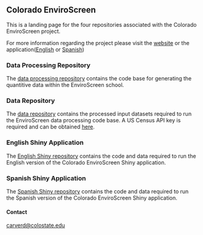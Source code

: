 ## Colorado EnviroScreen 

This is a landing page for the four repositories associated with the Colorado EnviroScreen project. 

For more information regarding the project please visit the [website](https://cdphe.colorado.gov/enviroscreen) or the application([English](https://teeo-cdphe.shinyapps.io/COEnviroScreen_English/) or [Spanish](https://teeo-cdphe.shinyapps.io/COEnviroScreen_Spanish/))



### Data Processing Repository 

The [data processing repository](https://github.com/GeospatialCentroid/COEnviroScreen_dataProcessing) contains the code base for generating the quantitive data within the EnviroScreen school. 


### Data Repository

The [data repository](https://github.com/GeospatialCentroid/COEnviroScreen_dataInputs) contains the processed input datasets required to run the EnviroScreen data processing code base. A US Census API key is required and can be obtained [here](https://api.census.gov/data/key_signup.html). 

### English Shiny Application 

The [English Shiny repository](https://github.com/GeospatialCentroid/COEnviroScreen_English) contains the code and data required to run the English version of the Colorado EnviroScreen Shiny application. 

### Spanish Shiny Application 

The [Spanish Shiny repository](https://github.com/GeospatialCentroid/COEnviroScreen_Spanish) contains the code and data required to run the Spanish version of the Colorado EnviroScreen Shiny application.

#### Contact
carverd@colostate.edu 
